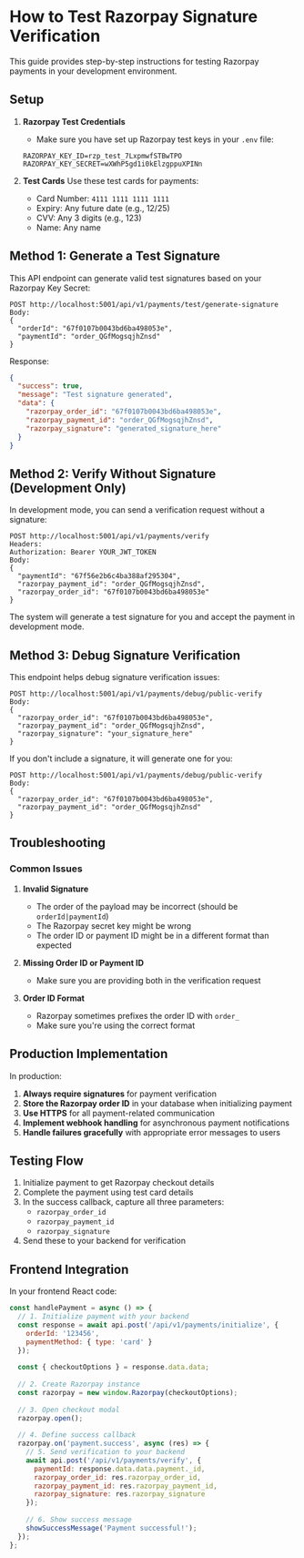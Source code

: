 # How to Test Razorpay Signature Verification

This guide provides step-by-step instructions for testing Razorpay payments in your development environment.

## Setup

1. **Razorpay Test Credentials**
   - Make sure you have set up Razorpay test keys in your `.env` file:
   ```
   RAZORPAY_KEY_ID=rzp_test_7LxpmwfSTBwTPO
   RAZORPAY_KEY_SECRET=wXWhP5gd1i0kElzgppuXPINn
   ```

2. **Test Cards**
   Use these test cards for payments:
   - Card Number: `4111 1111 1111 1111`
   - Expiry: Any future date (e.g., 12/25)
   - CVV: Any 3 digits (e.g., 123)
   - Name: Any name

## Method 1: Generate a Test Signature

This API endpoint can generate valid test signatures based on your Razorpay Key Secret:

```
POST http://localhost:5001/api/v1/payments/test/generate-signature
Body:
{
  "orderId": "67f0107b0043bd6ba498053e",
  "paymentId": "order_QGfMogsqjhZnsd"
}
```

Response:
```json
{
  "success": true,
  "message": "Test signature generated",
  "data": {
    "razorpay_order_id": "67f0107b0043bd6ba498053e",
    "razorpay_payment_id": "order_QGfMogsqjhZnsd",
    "razorpay_signature": "generated_signature_here"
  }
}
```

## Method 2: Verify Without Signature (Development Only)

In development mode, you can send a verification request without a signature:

```
POST http://localhost:5001/api/v1/payments/verify
Headers:
Authorization: Bearer YOUR_JWT_TOKEN
Body:
{
  "paymentId": "67f56e2b6c4ba388af295304",
  "razorpay_payment_id": "order_QGfMogsqjhZnsd",
  "razorpay_order_id": "67f0107b0043bd6ba498053e"
}
```

The system will generate a test signature for you and accept the payment in development mode.

## Method 3: Debug Signature Verification

This endpoint helps debug signature verification issues:

```
POST http://localhost:5001/api/v1/payments/debug/public-verify
Body:
{
  "razorpay_order_id": "67f0107b0043bd6ba498053e",
  "razorpay_payment_id": "order_QGfMogsqjhZnsd",
  "razorpay_signature": "your_signature_here"
}
```

If you don't include a signature, it will generate one for you:

```
POST http://localhost:5001/api/v1/payments/debug/public-verify
Body:
{
  "razorpay_order_id": "67f0107b0043bd6ba498053e",
  "razorpay_payment_id": "order_QGfMogsqjhZnsd"
}
```

## Troubleshooting

### Common Issues

1. **Invalid Signature**
   - The order of the payload may be incorrect (should be `orderId|paymentId`)
   - The Razorpay secret key might be wrong
   - The order ID or payment ID might be in a different format than expected

2. **Missing Order ID or Payment ID**
   - Make sure you are providing both in the verification request

3. **Order ID Format**
   - Razorpay sometimes prefixes the order ID with `order_`
   - Make sure you're using the correct format

## Production Implementation

In production:

1. **Always require signatures** for payment verification
2. **Store the Razorpay order ID** in your database when initializing payment
3. **Use HTTPS** for all payment-related communication
4. **Implement webhook handling** for asynchronous payment notifications
5. **Handle failures gracefully** with appropriate error messages to users

## Testing Flow

1. Initialize payment to get Razorpay checkout details
2. Complete the payment using test card details
3. In the success callback, capture all three parameters:
   - `razorpay_order_id`
   - `razorpay_payment_id`
   - `razorpay_signature`
4. Send these to your backend for verification

## Frontend Integration

In your frontend React code:

```javascript
const handlePayment = async () => {
  // 1. Initialize payment with your backend
  const response = await api.post('/api/v1/payments/initialize', {
    orderId: '123456',
    paymentMethod: { type: 'card' }
  });
  
  const { checkoutOptions } = response.data.data;
  
  // 2. Create Razorpay instance
  const razorpay = new window.Razorpay(checkoutOptions);
  
  // 3. Open checkout modal
  razorpay.open();
  
  // 4. Define success callback
  razorpay.on('payment.success', async (res) => {
    // 5. Send verification to your backend
    await api.post('/api/v1/payments/verify', {
      paymentId: response.data.data.payment._id,
      razorpay_order_id: res.razorpay_order_id,
      razorpay_payment_id: res.razorpay_payment_id,
      razorpay_signature: res.razorpay_signature
    });
    
    // 6. Show success message
    showSuccessMessage('Payment successful!');
  });
};
```
